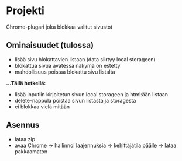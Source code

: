 # Projekti

Chrome-plugari joka blokkaa valitut sivustot

## Ominaisuudet (tulossa)
- lisää sivu blokattavien listaan (data siirtyy local storageen)
- blokattua sivua avatessa näkymä on estetty
- mahdollisuus poistaa blokattu sivu listalta

**...Tällä hetkellä:**
- lisää inputiin kirjoitetun sivun local storageen ja html:ään listaan
- delete-nappula poistaa sivun listasta ja storagesta
- ei blokkaa vielä mitään

## Asennus
- lataa zip
- avaa Chrome -> hallinnoi laajennuksia -> kehittäjätila päälle -> lataa pakkaamaton
